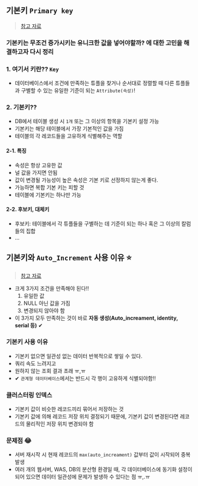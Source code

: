 ## 기본키 `Primary key`
> [참고 자료](https://coding-factory.tistory.com/220)
### 기본키는 무조건 증가시키는 유니크한 값을 넣어야할까? 에 대한 고민을 해결하고자 다시 정리

### 1. 여기서 키란?? `Key`
- 데이터베이스에서 조건에 만족하는 튜플을 찾거나 순서대로 정렬할 때 다른 튜플들과 구별할 수 있는 유일한 기준이 되는 `Attribute(속성)`!
### 2. 기본키??
- DB에서 테이블 생성 시  `1개` 또는 그 이상의 항목을 기본키 설정 가능
- 기본키는 해당 테이블에서 가장 기본적인 값을 가짐
- 테이블의 각 레코드들을 고유하게 식별해주는 역할

#### 2-1. 특징
- 속성은 항상 고유한 값
- 널 값을 가지면 안됨
- 값이 변경될 가능성이 높은 속성은 기본 키로 선정하지 않는게 좋다.
- 가능하면 복합 기본 키는 피할 것
- 테이블에 기본키는 하나만 가능

#### 2-2. 후보키, 대체키
- 후보키: 테이블에서 각 튜플들을 구별하는 데 기준이 되는 하나 혹은 그 이상의 칼럼들의 집합
- ... 

## 기본키와 `Auto_Increment` 사용 이유 ⭐
> [참고 자료](https://bangsj1224.tistory.com/entry/%EA%B8%B0%EB%B3%B8%ED%82%A4%EC%99%80-AutoIncrement)
- 크게 3가지 조건을 만족해야 된다!!
  1. 유일한 값
  2. NULL 아닌 값을 가짐
  3. 변경되지 않아야 함
- 이 3가지 모두 만족하는 것이 바로 __자동 생성(Auto_increament, identity, serial 등)__ ✔

### 기본키 사용 이유
- 기본키 없으면 일관성 없는 데이터 반복적으로 쌓일 수 있다.
- 쿼리 속도 느려지고
- 원하지 않는 조회 결과 초래 ㅠ,ㅠ
- ✔ `관계형 데이터베이스`에서는 반드시 각 행이 고유하게 식별되야함!!

### 클러스터링 인덱스
- 기본키 값이 비슷한 레코드끼리 묶어서 저장하는 것
- 기본키 값에 의해 레코드 저장 위치 결정되기 때문에, 기본키 값이 변경된다면 레코드의 물리적인 저장 위치 변경되야 함

### 문제점 😂
- 서버 재시작 시 현재 레코드의 `max(auto_increament)` 값부터 값이 시작되어 중복 발생
- 여러 개의 웹서버, WAS, DB의 분산형 환경일 때, 각 데이터베이스에 동기화 설정이 되어 있으면 데이터 일관성에 문제가 발생하 수 있다는 점 ㅠ,.ㅠ
